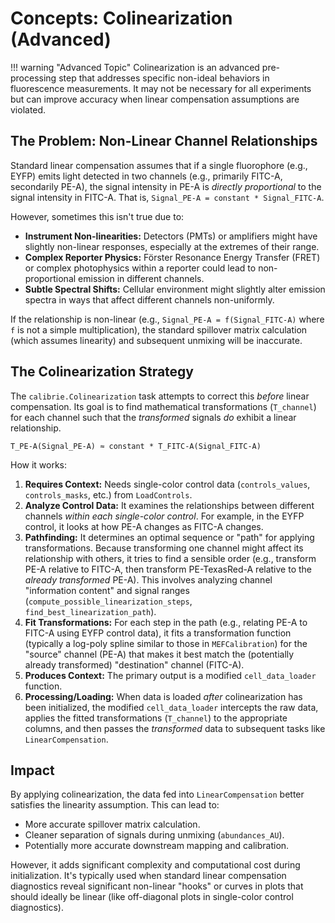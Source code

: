 
# Concepts: Colinearization (Advanced)

!!! warning "Advanced Topic"
    Colinearization is an advanced pre-processing step that addresses specific non-ideal behaviors in fluorescence measurements. It may not be necessary for all experiments but can improve accuracy when linear compensation assumptions are violated.

## The Problem: Non-Linear Channel Relationships

Standard linear compensation assumes that if a single fluorophore (e.g., EYFP) emits light detected in two channels (e.g., primarily FITC-A, secondarily PE-A), the signal intensity in PE-A is *directly proportional* to the signal intensity in FITC-A. That is, `Signal_PE-A = constant * Signal_FITC-A`.

However, sometimes this isn't true due to:

*   **Instrument Non-linearities:** Detectors (PMTs) or amplifiers might have slightly non-linear responses, especially at the extremes of their range.
*   **Complex Reporter Physics:** Förster Resonance Energy Transfer (FRET) or complex photophysics within a reporter could lead to non-proportional emission in different channels.
*   **Subtle Spectral Shifts:** Cellular environment might slightly alter emission spectra in ways that affect different channels non-uniformly.

If the relationship is non-linear (e.g., `Signal_PE-A = f(Signal_FITC-A)` where `f` is not a simple multiplication), the standard spillover matrix calculation (which assumes linearity) and subsequent unmixing will be inaccurate.

## The Colinearization Strategy

The `calibrie.Colinearization` task attempts to correct this *before* linear compensation. Its goal is to find mathematical transformations (`T_channel`) for each channel such that the *transformed* signals *do* exhibit a linear relationship.

`T_PE-A(Signal_PE-A) ≈ constant * T_FITC-A(Signal_FITC-A)`

How it works:

1.  **Requires Context:** Needs single-color control data (`controls_values`, `controls_masks`, etc.) from `LoadControls`.
2.  **Analyze Control Data:** It examines the relationships between different channels *within each single-color control*. For example, in the EYFP control, it looks at how PE-A changes as FITC-A changes.
3.  **Pathfinding:** It determines an optimal sequence or "path" for applying transformations. Because transforming one channel might affect its relationship with others, it tries to find a sensible order (e.g., transform PE-A relative to FITC-A, then transform PE-TexasRed-A relative to the *already transformed* PE-A). This involves analyzing channel "information content" and signal ranges (`compute_possible_linearization_steps`, `find_best_linearization_path`).
4.  **Fit Transformations:** For each step in the path (e.g., relating PE-A to FITC-A using EYFP control data), it fits a transformation function (typically a log-poly spline similar to those in `MEFCalibration`) for the "source" channel (PE-A) that makes it best match the (potentially already transformed) "destination" channel (FITC-A).
5.  **Produces Context:** The primary output is a modified `cell_data_loader` function.
6.  **Processing/Loading:** When data is loaded *after* colinearization has been initialized, the modified `cell_data_loader` intercepts the raw data, applies the fitted transformations (`T_channel`) to the appropriate columns, and then passes the *transformed* data to subsequent tasks like `LinearCompensation`.

## Impact

By applying colinearization, the data fed into `LinearCompensation` better satisfies the linearity assumption. This can lead to:

*   More accurate spillover matrix calculation.
*   Cleaner separation of signals during unmixing (`abundances_AU`).
*   Potentially more accurate downstream mapping and calibration.

However, it adds significant complexity and computational cost during initialization. It's typically used when standard linear compensation diagnostics reveal significant non-linear "hooks" or curves in plots that should ideally be linear (like off-diagonal plots in single-color control diagnostics).
